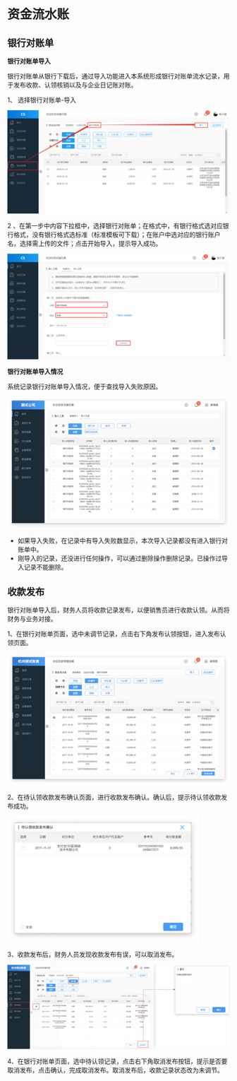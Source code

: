 # 资金流水账

## 银行对账单

**银行对账单导入**

银行对账单从银行下载后，通过导入功能进入本系统形成银行对账单流水记录，用于发布收款、认领核销以及与企业日记账对账。

1、 选择银行对账单-导入

![](/img/git20.png)

2 、在第一步中内容下拉框中，选择银行对账单；在格式中，有银行格式选对应银行格式，没有银行格式选标准（标准模板可下载）；在账户中选对应的银行账户名，选择需上传的文件；点击开始导入，提示导入成功。

![](/img/git21.png)

**银行对账单导入情况**

系统记录银行对账单导入情况，便于查找导入失败原因。

![](/img/git22.png)

* 如果导入失败，在记录中有导入失败数显示，本次导入记录都没有进入银行对账单中。
* 刚导入的记录，还没进行任何操作，可以通过删除操作删除记录。已操作过导入记录不能删除。

## 收款发布

银行对账单导入后，财务人员将收款记录发布，以便销售员进行收款认领。从而将财务与业务对接。

1、在银行对账单页面，选中未调节记录，点击右下角发布认领按钮，进入发布认领页面。

![](/img/git23.png)

2、在待认领收款发布确认页面，进行收款发布确认。确认后，提示待认领收款发布成功。

![](/img/git24.png)

3、收款发布后，财务人员发现收款发布有误，可以取消发布。

![](/img/git25.png)

4、在银行对账单页面，选中待认领记录，点击右下角取消发布按钮，提示是否要取消发布，点击确认，完成取消发布。取消发布后，收款记录状态改为未调节。


